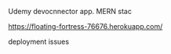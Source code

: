 Udemy devocnnector app. MERN stac

https://floating-fortress-76676.herokuapp.com/

deployment issues
